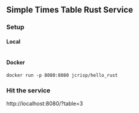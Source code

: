 ## Simple Times Table Rust Service

### Setup

#### Local

```cargo install && target/release/hellorust
```

#### Docker

```docker build -t jcrisp/hello_rust hello_rust
docker run -p 8080:8080 jcrisp/hello_rust
```

### Hit the service

http://localhost:8080/?table=3
